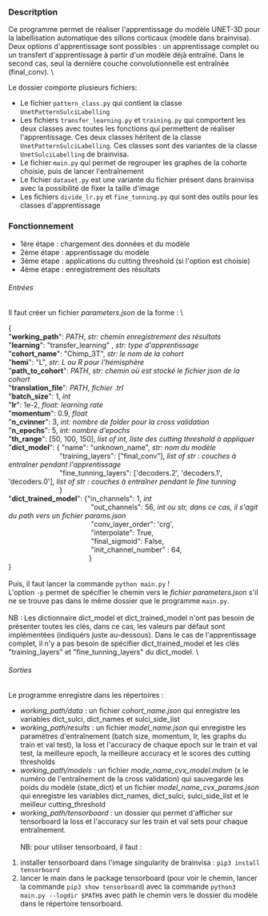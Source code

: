 ### Descritption

Ce programme permet de réaliser l'apprentissage du modèle UNET-3D pour la labellisation automatique des sillons corticaux (modèle dans brainvisa).
Deux options d'apprentissage sont possibles : un apprentissage complet ou un transfert d'apprentissage à partir d'un modèle déjà entraîné.
Dans le second cas, seul la dernière couche convolutionnelle est entraînée (final_conv). \

Le dossier comporte plusieurs fichiers:
* Le fichier `pattern_class.py` qui contient la classe `UnetPatternSulciLabelling`
* Les fichiers `transfer_learning.py` et `training.py` qui comportent les deux classes avec toutes les fonctions qui permettent de réaliser l'apprentissage. Ces deux classes héritent de la classe `UnetPatternSulciLabelling`. Ces classes sont des variantes de la classe `UnetSulciLabelling` de brainvisa.
* Le fichier `main.py` qui permet de regrouper les graphes de la cohorte choisie, puis de lancer l'entraînement
* Le fichier `dataset.py` est une variante du fichier présent dans brainvisa avec la possibilité de fixer la taille d'image
* Les fichiers `divide_lr.py` et `fine_tunning.py` qui sont des outils pour les classes d'apprentissage


### Fonctionnement
* 1ère étape : chargement des données et du modèle
* 2ème étape : apprentissage du modèle
* 3ème étape : applications du cutting threshold (si l'option est choisie)
* 4ème étape : enregistrement des résultats

###### Entrées
Il faut créer un fichier _parameters.json_ de la forme : \

{\
"**working_path**": $PATH$, *str: chemin enregistrement des résultats*\
"**learning**": "transfer_learning" , *str: type d'apprentissage*\
"**cohort_name**": "Chimp_3T", *str: le nom de la cohort*\
"**hemi**": "L", *str: L ou R pour l'hémisphère*\
"**path_to_cohort**": $PATH$, *str: chemin où est stocké le fichier json de la cohort*\
"**translation_file**": $PATH$, *fichier .trl*\
"**batch_size**": 1, *int*\
"**lr**": 1e-2, *float: learning rate*\
"**momentum**": 0.9, *float*\
"**n_cvinner**": 3, *int: nombre de folder pour la cross validation*\
"**n_epochs**": 5, *int: nombre d'epochs*\
"**th_range**": [50, 100, 150], *list of int, liste des cutting threshold à appliquer* \
"**dict_model**": { "name": "unknown_name", *str: nom du modèle* \
&emsp;&emsp;&emsp;&emsp;&emsp;&emsp;&emsp; "training_layers": ["final_conv"], *list of str : couches à entraîner pendant l'apprentissage* \
&emsp;&emsp;&emsp;&emsp;&emsp;&emsp;&emsp; "fine_tunning_layers": ['decoders.2', 'decoders.1', 'decoders.0'],  *list of str : couches à entraîner pendant le fine tunning* \
&emsp;&emsp;&emsp;&emsp;&emsp;&emsp;&emsp; }  \
"**dict_trained_model**": {"in_channels": 1, *int*\
&emsp;&emsp;&emsp;&emsp;&emsp;&emsp;&emsp;&emsp;&emsp;&emsp;&emsp;&ensp; "out_channels": 56, *int ou str, dans ce cas, il s'agit du path vers un fichier params.json*\
&emsp;&emsp;&emsp;&emsp;&emsp;&emsp;&emsp;&emsp;&emsp;&emsp;&emsp;&ensp; "conv_layer_order": 'crg', \
&emsp;&emsp;&emsp;&emsp;&emsp;&emsp;&emsp;&emsp;&emsp;&emsp;&emsp;&ensp; "interpolate": True, \
&emsp;&emsp;&emsp;&emsp;&emsp;&emsp;&emsp;&emsp;&emsp;&emsp;&emsp;&ensp; "final_sigmoid": False, \
&emsp;&emsp;&emsp;&emsp;&emsp;&emsp;&emsp;&emsp;&emsp;&emsp;&emsp;&ensp; "init_channel_number" : 64, \
&emsp;&emsp;&emsp;&emsp;&emsp;&emsp;&emsp;&emsp;&emsp;&emsp;&emsp;&ensp;} \
} \
\
Puis, il faut lancer la commande `python main.py` ! \
L'option `-p` permet de spécifier le chemin vers le _fichier parameters.json_ s'il ne se trouve pas dans le même dossier que le programme `main.py`.  \
\
NB : Les dictionnaire dict_model et dict_trained_model n'ont pas besoin de présenter toutes les clés, dans ce cas, les valeurs par défaut sont implémentées (indiquérs juste au-dessous).
Dans le cas de l'apprentissage complet, il n'y a pas besoin de spécifier dict_trained_model et les clés "training_layers" et "fine_tunning_layers" du dict_model. \ 

###### Sorties
Le programme enregistre dans les répertoires :
* _working_path/data_ : un fichier _cohort_name.json_ qui enregistre les variables dict_sulci, dict_names et sulci_side_list
* _working_path/results_ : un fichier _model_name.json_ qui enregistre les paramètres d'entraînement (batch size, momentum, lr, les graphs du train et val test), la loss et l'accuracy de chaque epoch sur le train et val test, la meilleure epoch, la meilleure accuracy et le scores des cutting thresholds
* _working_path/models_ : un fichier _mode_name_cvx_model.mdsm_ (x le numéro de l'entraînement de la cross validation) qui sauvegarde les poids du modèle (state_dict) et un fichier _model_name_cvx_params.json_ qui enregistre les variables dict_names, dict_sulci, sulci_side_list et le meilleur cutting_threshold 
* _working_path/tensorboard_ : un dossier qui permet d'afficher sur tensorboard la loss et l'accuracy sur les train et val sets pour chaque entraînement. \
\
NB: pour utiliser tensorboard, il faut :
1. installer tensorboard dans l'image singularity de brainvisa : `pip3 install tensorboard`
2. lancer le main dans le package tensorboard (pour voir le chemin, lancer la commande `pip3 show tensorboard`) avec la commande `python3 main.py --logdir $PATH$` avec path le chemin vers le dossier du modèle dans le répertoire tensorboard.
